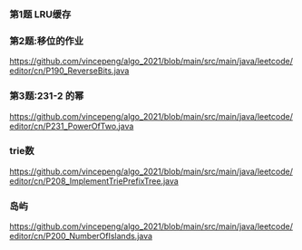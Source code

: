 ### 第1题 LRU缓存

### 第2题:移位的作业

https://github.com/vincepeng/algo_2021/blob/main/src/main/java/leetcode/editor/cn/P190_ReverseBits.java

### 第3题:231-2 的幂

https://github.com/vincepeng/algo_2021/blob/main/src/main/java/leetcode/editor/cn/P231_PowerOfTwo.java

### trie数

https://github.com/vincepeng/algo_2021/blob/main/src/main/java/leetcode/editor/cn/P208_ImplementTriePrefixTree.java

### 岛屿

https://github.com/vincepeng/algo_2021/blob/main/src/main/java/leetcode/editor/cn/P200_NumberOfIslands.java

###



